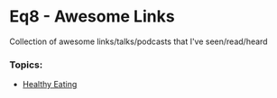 # Eq8 - Awesome Links

Collection of awesome links/talks/podcasts that I've seen/read/heard

### Topics:

* [Healthy Eating](https://github.com/equivalent/awesome-links/blob/master/healthy-eating.md)
